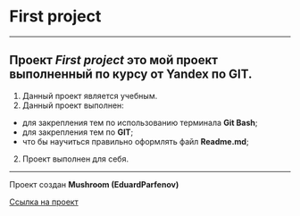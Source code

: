 # First project  
---


Проект *First project* это мой проект выполненный по курсу от __Yandex__ по __GIT__.  
---

1. Данный проект является учебным.
2. Данный проект выполнен:
* для закрепления тем по использованию терминала **Git Bash**;
* для закрепления тем по __GIT__;
* что бы научиться правильно оформлять файл **Readme.md**;
2. Проект выполнен для себя.


---
Проект создан __Mushroom (EduardParfenov)__

[Ссылка на проект](https://github.com/EduardParfenov/first-project "Проект First-project")